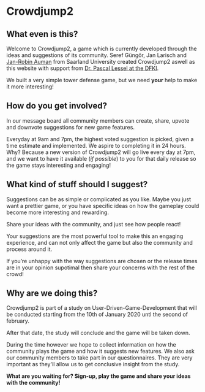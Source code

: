 
# Crowdjump2

## What even is this?

Welcome to Crowdjump2, a game which is currently developed through the ideas and suggestions of its community. Seref Güngör, Jan Larisch and [Jan-Robin Auman](https://beemo.at) from Saarland University created Crowdjump2 aswell as this website with support from [Dr. Pascal Lessel at the DFKI](https://umtl.cs.uni-saarland.de/people/pascal-lessel.html).

We built a very simple tower defense game, but we need **your** help to make it more interesting!

## How do you get involved?

In our message board all community members can create, share, upvote and downvote suggestions for new game features.

Everyday at 9am and 7pm, the highest voted suggestion is picked, given a time estimate and implemented. We aspire to completing it in 24 hours. Why? Because a new version of Crowdjump2 will go live every day at 7pm, and we want to have it available (*if possible*) to you for that daily release so the game stays interesting and engaging!

## What kind of stuff should I suggest?

Suggestions can be as simple or complicated as you like. Maybe you just want a prettier game, or you have specific ideas on how the gameplay could become more interesting and rewarding.

Share your ideas with the community, and just see how people react!

Your suggestions are the most powerful tool to make this an engaging experience, and can not only affect the game but also the community and process around it.

If you’re unhappy with the way suggestions are chosen or the release times are in your opinion supotimal then share your concerns with the rest of the crowd!

## Why are we doing this?

Crowdjump2 is part of a study on User-Driven-Game-Development that will be conducted starting from the 10th of January 2020 untl the second of february.

After that date, the study will conclude and the game will be taken down.

During the time however we hope to collect information on how the community plays the game and how it suggests new features.
We also ask our community members to take part in our questionnaires. They are very important as they'll allow us to get conclusive insight from the study.

**What are you waiting for? Sign-up, play the game and share your ideas with the community!**
